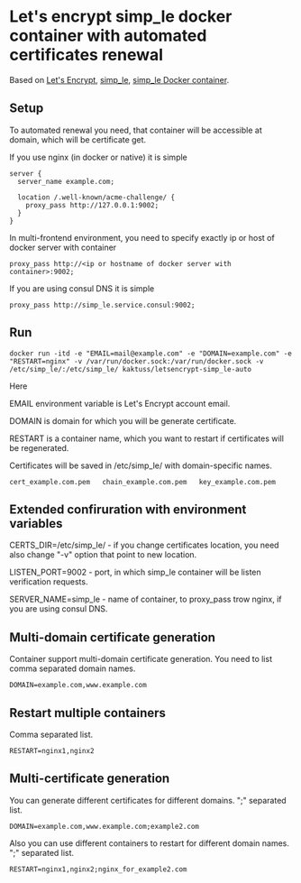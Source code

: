 # Let's encrypt simp_le docker container with automated certificates renewal

Based on [Let's Encrypt](https://letsencrypt.org), [simp_le](https://github.com/kuba/simp_le), [simp_le Docker container](https://github.com/m3adow/docker-letsencrypt-simp_le).

## Setup

To automated renewal you need, that container will be accessible at domain, which will be certificate get.

If you use nginx (in docker or native) it is simple

```
server {
  server_name example.com;

  location /.well-known/acme-challenge/ {
    proxy_pass http://127.0.0.1:9002;
  }
}

```

In multi-frontend environment, you need to specify exactly ip or host of docker server with container

```
proxy_pass http://<ip or hostname of docker server with container>:9002;
```

If you are using consul DNS it is simple

```
proxy_pass http://simp_le.service.consul:9002;
```

## Run

```
docker run -itd -e "EMAIL=mail@example.com" -e "DOMAIN=example.com" -e "RESTART=nginx" -v /var/run/docker.sock:/var/run/docker.sock -v /etc/simp_le/:/etc/simp_le/ kaktuss/letsencrypt-simp_le-auto
```

Here

EMAIL environment variable is Let's Encrypt account email.

DOMAIN is domain for which you will be generate certificate.

RESTART is a container name, which you want to restart if certificates will be regenerated.

Certificates will be saved in /etc/simp_le/ with domain-specific names.

```
cert_example.com.pem   chain_example.com.pem   key_example.com.pem
```

## Extended confiruration with environment variables

CERTS_DIR=/etc/simp_le/ - if you change certificates location, you need also change "-v" option that point to new location.

LISTEN_PORT=9002 - port, in which simp_le container will be listen verification requests.

SERVER_NAME=simp_le - name of container, to proxy_pass trow nginx, if you are using consul DNS.

## Multi-domain certificate generation

Container support multi-domain certificate generation. You need to list comma separated domain names.

```
DOMAIN=example.com,www.example.com
```

## Restart multiple containers

Comma separated list.

```
RESTART=nginx1,nginx2
```


## Multi-certificate generation

You can generate different certificates for different domains. ";" separated list.

```
DOMAIN=example.com,www.example.com;example2.com
```

Also you can use different containers to restart for different domain names. ";" separated list.

```
RESTART=nginx1,nginx2;nginx_for_example2.com
```
